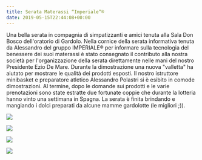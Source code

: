 ```yaml
---
title: Serata Materassi “Imperiale”®
date: 2019-05-15T22:44:08+00:00
---
```

Una bella serata in compagnia di simpatizzanti e amici tenuta alla Sala Don Bosco dell'oratorio di Gardolo. Nella cornice della serata informativa tenuta da Alessandro del gruppo IMPERIALE® per informare sulla tecnologia del benessere dei suoi materassi è stato consegnato il contributo alla nostra società per l'organizzazione della serata direttamente nelle mani del nostro Presidente Ezio De Mare. Durante la dimostrazione una nuova "valletta" ha aiutato per mostrare le qualità dei prodotti esposti. Il nostro istruttore minibasket e preparatore atletico Alessandro Polastri si è esibito in comode dimostrazioni. Al termine, dopo le domande sui prodotti e le varie prenotazioni sono state estratte due fortunate coppie che durante la lotteria hanno vinto una settimana in Spagna. La serata è finita brindando e mangiando i dolci preparati da alcune mamme gardolotte (le migliori ;)).

![](https://i2.wp.com/www.basketgardolo.it/wp-content/uploads/2019/05/photo_2019-05-16_00-37-07.jpg)

![](https://i0.wp.com/www.basketgardolo.it/wp-content/uploads/2019/05/photo_2019-05-16_00-36-34.jpg)

![](https://i2.wp.com/www.basketgardolo.it/wp-content/uploads/2019/05/photo_2019-05-16_00-36-48.jpg)

![](https://i0.wp.com/www.basketgardolo.it/wp-content/uploads/2019/05/photo_2019-05-16_00-36-55.jpg)